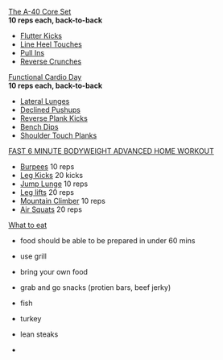 [The A-40 Core Set](https://www.youtube.com/watch?v=bUxsfaPBM6I)   
<b>10 reps each, back-to-back</b>   
- [Flutter Kicks](https://www.youtube.com/watch?v=bUxsfaPBM6I&t=3m34s)
- [Line Heel Touches](https://www.youtube.com/watch?v=bUxsfaPBM6I&t=3m50s)
- [Pull Ins](https://www.youtube.com/watch?v=bUxsfaPBM6I&t=4m15s)
- [Reverse Crunches](https://www.youtube.com/watch?v=bUxsfaPBM6I&t=4m33s)

[Functional Cardio Day](https://www.youtube.com/watch?v=pGdScp-Kn6w)   
<b>10 reps each, back-to-back</b>    
- [Lateral Lunges](https://www.youtube.com/watch?v=pGdScp-Kn6w&t=3m49s)  
- [Declined Pushups](https://www.youtube.com/watch?v=pGdScp-Kn6w&t=4m33s)  
- [Reverse Plank Kicks](https://www.youtube.com/watch?v=pGdScp-Kn6w&t=5m00s)  
- [Bench Dips](https://www.youtube.com/watch?v=pGdScp-Kn6w&t=5m37s)  
- [Shoulder Touch Planks](https://www.youtube.com/watch?v=pGdScp-Kn6w&t=6m03s)

[FAST 6 MINUTE BODYWEIGHT ADVANCED HOME WORKOUT](https://www.youtube.com/watch?v=MJaji5ygidQ)
- [Burpees](https://www.youtube.com/watch?v=MJaji5ygidQ&t=0m46s) 10 reps
- [Leg Kicks](https://www.youtube.com/watch?v=MJaji5ygidQ&t=1m06s) 20 kicks
- [Jump Lunge](https://www.youtube.com/watch?v=MJaji5ygidQ&t=1m18s) 10 reps
- [Leg lifts](https://www.youtube.com/watch?v=MJaji5ygidQ&t=1m36s) 20 reps
- [Mountain Climber](https://www.youtube.com/watch?v=MJaji5ygidQ&t=2m05s)  10 reps
- [Air Squats](https://www.youtube.com/watch?v=MJaji5ygidQ&t=2m18s) 20 reps


[What to eat](https://www.youtube.com/watch?v=kWSRFwwQjnU)   
- food should be able to be prepared in under 60 mins  
- use grill  
- bring your own food
- grab and go snacks (protien bars, beef jerky)

- fish
- turkey
- lean steaks   
- 
